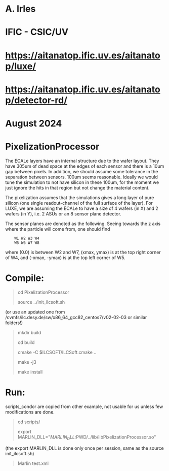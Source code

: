 # A. Irles
# IFIC - CSIC/UV
# https://aitanatop.ific.uv.es/aitanatop/luxe/
# https://aitanatop.ific.uv.es/aitanatop/detector-rd/
# August 2024

# PixelizationProcessor

The ECALe layers have an internal structure due to the wafer layout.
They have 305um of dead space at the edges of each sensor and there is a 10um gap between pixels.
In addition, we should assume some tolerance in the separation between sensors. 100um seems reasonable.
Ideally we would tune the simulation to not have silicon in these 100um, for the moment we just ignore the hits in that region but not change the material content.

The pixelization assumes that the simulations gives a long layer of pure silicon (one single readout-channel of the full surface of the layer).
For LUXE, we are assuming the ECALe to have a size of 4 wafers (in X) and 2 wafers (in Y), i.e. 2 ASUs or an 8 sensor plane detector.

The sensor planes are denoted as the following.
Seeing towards the z axis where the particle will come from, one should find
```
    W1 W2 W3 W4 
    W5 W6 W7 W8
```
where (0.0) is between W2 and W7,
(xmax, ymax) is at the top right corner of W4, and
(-xman, -ymax) is at the top left corner of W5.


# Compile:

> cd PixelizationProcessor
>
> source ../init_ilcsoft.sh

(or use an updated one from /cvmfs/ilc.desy.de/sw/x86_64_gcc82_centos7/v02-02-03 or similar folders!)

> mkdir build
> 
> cd build
> 
> cmake -C $ILCSOFT/ILCSoft.cmake ..
> 
> make -j3
> 
> make install

# Run: 
scripts_condor are copied from other example, not usable for us unless few modifications are done.

> cd scripts/
> 
> export MARLIN_DLL="$MARLIN_DLL:$PWD/../lib/libPixelizationProcessor.so"
> 
(the export MARLIN_DLL is done only once per session, same as the source init_ilcsoft.sh)
> Marlin test.xml
> 
